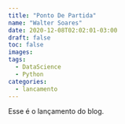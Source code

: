 ```yaml
---
title: "Ponto De Partida"
name: "Walter Soares"
date: 2020-12-08T02:02:01-03:00
draft: false
toc: false
images:
tags: 
  - DataScience
  - Python
categories:
  - lancamento    
---
```


Esse  é o lançamento do blog.